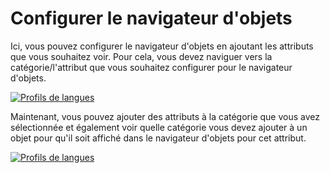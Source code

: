 # Configurer le navigateur d'objets

Ici, vous pouvez configurer le navigateur d'objets en ajoutant les attributs que vous souhaitez voir. Pour cela, vous devez naviguer vers la catégorie/l'attribut que vous souhaitez configurer pour le navigateur d'objets.

[![Profils de langues](../../../assets/images/en/system-administration/administration/data-view/configure-object-browser/1-cob.png)](../../../assets/images/en/system-administration/administration/data-view/configure-object-browser/1-cob.png)

Maintenant, vous pouvez ajouter des attributs à la catégorie que vous avez sélectionnée et également voir quelle catégorie vous devez ajouter à un objet pour qu'il soit affiché dans le navigateur d'objets pour cet attribut.

[![Profils de langues](../../../assets/images/en/system-administration/administration/data-view/configure-object-browser/2-cob.png)](../../../assets/images/en/system-administration/administration/data-view/configure-object-browser/2-cob.png)
